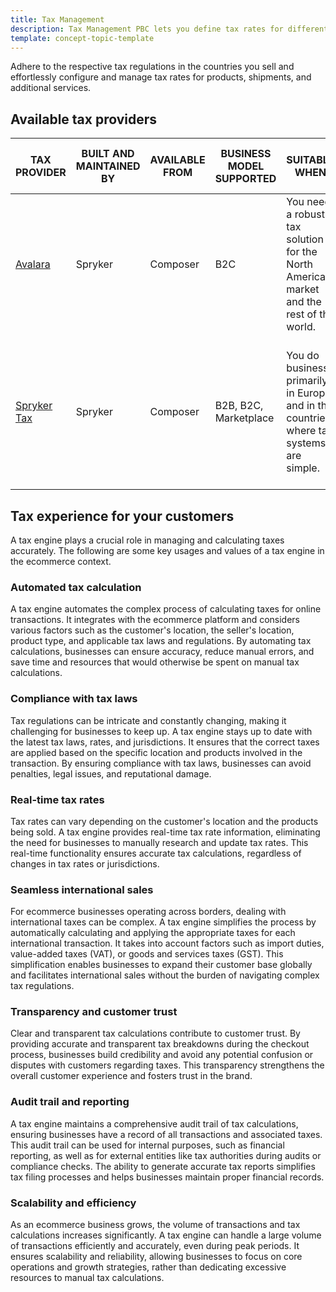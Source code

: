 ```yaml
---
title: Tax Management
description: Tax Management PBC lets you define tax rates for different stores and products
template: concept-topic-template
---
```


Adhere to the respective tax regulations in the countries you sell and effortlessly configure and manage tax rates for products, shipments, and additional services.

## Available tax providers

| TAX PROVIDER | BUILT AND MAINTAINED BY | AVAILABLE FROM | BUSINESS MODEL SUPPORTED | SUITABLE WHEN | CAN BE EXTENDED AND CUSTOMIZED |
| --- | --- | ---| ---| --- | -- |
| [Avalara](/docs/pbc/all/tax-management/{{page.version}}/avalara/avalara.html) | Spryker | Composer | B2C | You need a robust tax solution for the North American market and the rest of the world. | From the Avalara back-office, you can customize all the tax rules of your business. |
| [Spryker Tax](/docs/pbc/all/tax-management/{{page.version}}/spryker-tax/spryker-tax.html) | Spryker | Composer | B2B, B2C, Marketplace | You do business primarily in Europe and in the countries where tax systems are simple. | While you still need  a development team to customize the tax experience, some parts of it can be customized in Spryker Back Office. |

## Tax experience for your customers

A tax engine plays a crucial role in managing and calculating taxes accurately. The following are some key usages and values of a tax engine in the ecommerce context.

### Automated tax calculation

A tax engine automates the complex process of calculating taxes for online transactions. It integrates with the ecommerce platform and considers various factors such as the customer's location, the seller's location, product type, and applicable tax laws and regulations. By automating tax calculations, businesses can ensure accuracy, reduce manual errors, and save time and resources that would otherwise be spent on manual tax calculations.

### Compliance with tax laws

Tax regulations can be intricate and constantly changing, making it challenging for businesses to keep up. A tax engine stays up to date with the latest tax laws, rates, and jurisdictions. It ensures that the correct taxes are applied based on the specific location and products involved in the transaction. By ensuring compliance with tax laws, businesses can avoid penalties, legal issues, and reputational damage.

### Real-time tax rates

Tax rates can vary depending on the customer's location and the products being sold. A tax engine provides real-time tax rate information, eliminating the need for businesses to manually research and update tax rates. This real-time functionality ensures accurate tax calculations, regardless of changes in tax rates or jurisdictions.

### Seamless international sales

For ecommerce businesses operating across borders, dealing with international taxes can be complex. A tax engine simplifies the process by automatically calculating and applying the appropriate taxes for each international transaction. It takes into account factors such as import duties, value-added taxes (VAT), or goods and services taxes (GST). This simplification enables businesses to expand their customer base globally and facilitates international sales without the burden of navigating complex tax regulations.

### Transparency and customer trust

Clear and transparent tax calculations contribute to customer trust. By providing accurate and transparent tax breakdowns during the checkout process, businesses build credibility and avoid any potential confusion or disputes with customers regarding taxes. This transparency strengthens the overall customer experience and fosters trust in the brand.

### Audit trail and reporting

A tax engine maintains a comprehensive audit trail of tax calculations, ensuring businesses have a record of all transactions and associated taxes. This audit trail can be used for internal purposes, such as financial reporting, as well as for external entities like tax authorities during audits or compliance checks. The ability to generate accurate tax reports simplifies tax filing processes and helps businesses maintain proper financial records.

### Scalability and efficiency

As an ecommerce business grows, the volume of transactions and tax calculations increases significantly. A tax engine can handle a large volume of transactions efficiently and accurately, even during peak periods. It ensures scalability and reliability, allowing businesses to focus on core operations and growth strategies, rather than dedicating excessive resources to manual tax calculations.
